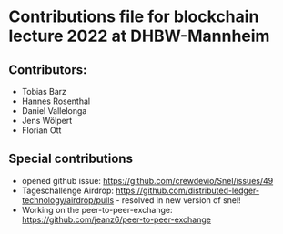 # Contributions file for blockchain lecture 2022 at DHBW-Mannheim
## Contributors:
- Tobias Barz
- Hannes Rosenthal
- Daniel Vallelonga
- Jens Wölpert
- Florian Ott
## Special contributions
- opened github issue: https://github.com/crewdevio/Snel/issues/49
- Tageschallenge Airdrop: https://github.com/distributed-ledger-technology/airdrop/pulls - resolved in new version of snel!
- Working on the peer-to-peer-exchange: https://github.com/jeanz6/peer-to-peer-exchange 

